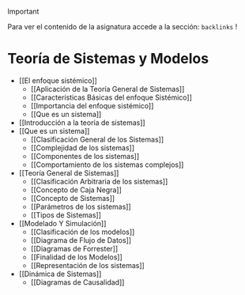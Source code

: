 >[!important] 
>Para ver el contenido de la asignatura accede a la sección: `backlinks` !

# Teoría de Sistemas y Modelos 

- [[El enfoque sistémico]]
	- [[Aplicación de la Teoría General de Sistemas]]
	- [[Características Básicas del enfoque Sistémico]]
	- [[Importancia del enfoque sistémico]]
	- [[Que es un sistema]]
- [[Introducción a la teoría de sistemas]]
- [[Que es un sistema]]
	- [[Clasificación General de los Sistemas]]
	- [[Complejidad de los sistemas]]
	- [[Componentes de los sistemas]]
	- [[Comportamiento de los sistemas complejos]]
- [[Teoría General de Sistemas]]
	- [[Clasificación Arbitraria de los sistemas]]
	- [[Concepto de Caja Negra]]
	- [[Concepto de Sistemas]]
	- [[Parámetros de los sistemas]]
	- [[Tipos de Sistemas]]
- [[Modelado Y Simulación]]
	- [[Clasificación de los modelos]]
	- [[Diagrama de Flujo de Datos]]
	- [[Diagramas de Forrester]]
	- [[Finalidad de los Modelos]]
	- [[Representación de los sistemas]]
- [[Dinámica de Sistemas]]
	- [[Diagramas de Causalidad]]